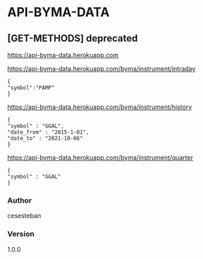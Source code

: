 # API-BYMA-DATA

## [GET-METHODS] deprecated

https://api-byma-data.herokuapp.com

https://api-byma-data.herokuapp.com/byma/instrument/intraday
```
{
"symbol":"PAMP"
}
```
https://api-byma-data.herokuapp.com/byma/instrument/history
```
{
"symbol" : "GGAL",
"date_from" : "2015-1-01",
"date_to" : "2021-10-06"
}
```
https://api-byma-data.herokuapp.com/byma/instrument/quarter
```
{
"symbol" : "GGAL"
}
```
### Author

cesesteban

### Version

1.0.0
